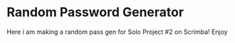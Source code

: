 # Random Password Generator
Here i am making a random pass gen for Solo Project #2 on Scrimba! Enjoy